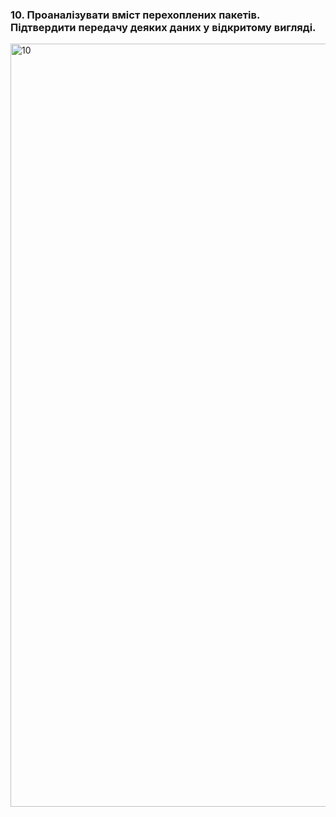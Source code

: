 ### 10. Проаналізувати вміст перехоплених пакетів. Підтвердити передачу деяких даних у відкритому вигляді.

<img width="1221" alt="10" src="https://user-images.githubusercontent.com/55449630/208987885-e022aaa8-5784-4e2b-8dda-d327bc2babf8.png">
